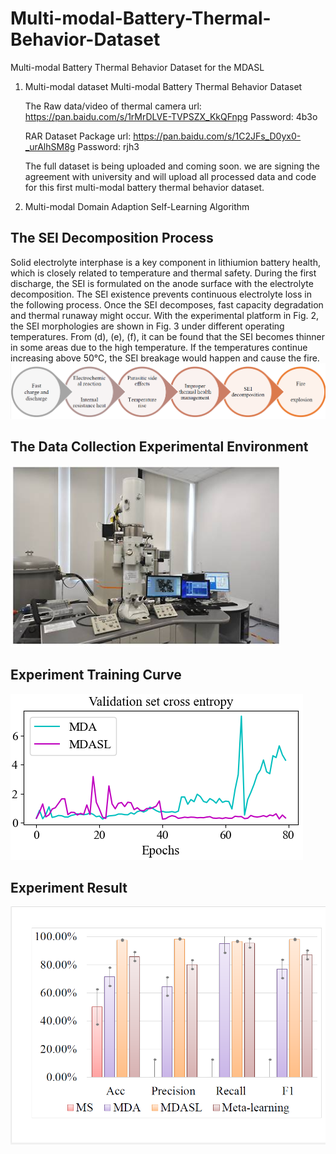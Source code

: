 # Multi-modal-Battery-Thermal-Behavior-Dataset
Multi-modal Battery Thermal Behavior Dataset for the MDASL

1. Multi-modal dataset
Multi-modal Battery Thermal Behavior Dataset

   The Raw data/video of thermal camera url: https://pan.baidu.com/s/1rMrDLVE-TVPSZX_KkQFnpg Password: 4b3o
   
   RAR Dataset Package url: https://pan.baidu.com/s/1C2JFs_D0yx0-_urAlhSM8g Password: rjh3
   
   The full dataset is being uploaded and coming soon. we are signing the agreement with university and will upload all processed data and code for this first multi-modal battery thermal behavior dataset.

2. Multi-modal Domain Adaption Self-Learning Algorithm

## The SEI Decomposition Process
Solid electrolyte interphase is a key component in lithiumion battery health, which is closely related to temperature and thermal safety. During the first discharge, the SEI is formulated on the anode surface with the electrolyte decomposition.
The SEI existence prevents continuous electrolyte loss in the following process. Once the SEI decomposes, fast capacity degradation and thermal runaway might occur.
With the experimental platform in Fig. 2, the SEI morphologies are shown in Fig. 3 under different operating temperatures. From (d), (e), (f), it can be found that the SEI becomes thinner in some areas due to the high temperature. If the temperatures continue increasing above 50℃, the SEI breakage would happen and cause the fire.
![image](https://github.com/eeyd/Multi-modal-Battery-Thermal-Behavior-Dataset/blob/main/figure/Figure1.png)

## The Data Collection Experimental Environment
![image](https://github.com/eeyd/Multi-modal-Battery-Thermal-Behavior-Dataset/blob/main/figure/Figure3.png)

## Experiment Training Curve
![image](https://github.com/eeyd/Multi-modal-Battery-Thermal-Behavior-Dataset/blob/main/figure/Figure12.png)


## Experiment Result
![image](https://github.com/eeyd/Multi-modal-Battery-Thermal-Behavior-Dataset/blob/main/figure/Figure10.png)

